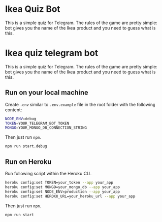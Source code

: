 # Ikea Quiz Bot 

This is a simple quiz for Telegram. The rules of the game are pretty simple: bot gives you the name of the Ikea product and you need to guess what is this.

# Ikea quiz telegram bot 

This is a simple quiz for Telegram. The rules of the game are pretty simple: bot gives you the name of the Ikea product and you need to guess what is this.

## Run on your local machine

Create `.env` similar to `.env.example` file in the root folder with the following content:
```bash
NODE_ENV=debug
TOKEN=YOUR_TELEGRAM_BOT_TOKEN
MONGO=YOUR_MONGO_DB_CONNECTION_STRING
```
Then just run `npm`.

```bash
npm run start.debug
```

## Run on Heroku

Run following script within the Heroku CLI.

```bash
heroku config:set TOKEN=your_token --app your_app
heroku config:set MONGO=your_mongo_db --app your_app
heroku config:set NODE_ENV=production --app your_app
heroku config:set HEROKU_URL=your_heroku_url --app your_app
```

Then just run `npm`.

```bash
npm run start
```
